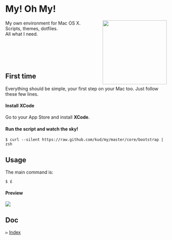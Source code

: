 # My! Oh My!

<img align="right" height="200" src="everybodydancenow.gif">

My own environment for Mac OS X.<br>
Scripts, themes, dotfiles.<br>
All what I need.<br>

<br>
<br>
<br>
<br>

## First time

Everything should be simple, your first step on your Mac too. Just follow these few lines.

#### Install XCode

Go to your App Store and install **XCode**.

#### Run the script and watch the sky!

```shell
$ curl --silent https://raw.github.com/kud/my/master/core/bootstrap | zsh
```

## Usage

The main command is:

```shell
$ £
```

#### Preview

<img src="preview.png">

## Doc

⪧ [Index](doc/README.md)
